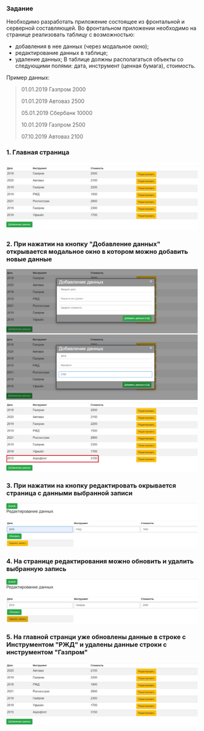 ### Задание

Необходимо разработать приложение состоящее из фронтальной и серверной составляющей.
Во фронтальном приложении необходимо на странице реализовать таблицу с возможностью:
- добавления в нее данных (через модальное окно);
- редактирование данных в таблице;
- удаление данных;
В таблице должны располагаться объекты со следующими полями: дата, инструмент (ценная бумага), стоимость.

Пример данных:
> 01.01.2019    Газпром    2000
> 
> 01.01.2019    Автоваз    2500
> 
> 05.01.2019    Сбербанк    10000
> 
> 10.01.2019    Газпром    2500
> 
> 07.10.2019    Автоваз    2100
> 



### 1. Главная страница
![alt text](screenshots/home.jpg "Главная страница")

### 2. При нажатии на кнопку "Добавление данных" открывается модальное окно в котором можно добавить новые данные
![alt text](screenshots/modalwindow.jpg "Открытие модального окна")
![alt text](screenshots/modal.jpg "Можальное окно")
![alt text](screenshots/add.jpg "Новая запись")

### 3. При нажатии на кнопку редактировать окрывается страница с данными выбранной записи
![alt text](screenshots/edit.jpg "Новая запись")

### 4. На странице редактирования можно обновить и удалить выбранную запись
![alt text](screenshots/remove.jpg "Новая запись")

### 5. На главной странци уже обновлены данные в строке с Инструментом "РЖД" и удалены данные строки с инструментом "Газпром"
![alt text](screenshots/end.jpg "Новая запись")
